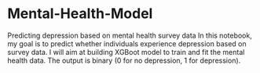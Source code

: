 # Mental-Health-Model
Predicting depression based on mental health survey data In this notebook, my goal is to predict whether individuals experience depression based on survey data. I will aim at building XGBoot model to train and fit the mental health data. The output is binary (0 for no depression, 1 for depression). 
